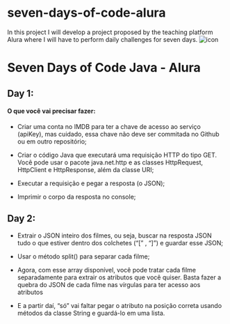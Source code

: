 # seven-days-of-code-alura
In this project I will develop a project proposed by the teaching platform Alura where I will have to perform daily challenges for seven days.
![icon](https://user-images.githubusercontent.com/101484294/186415674-f005dc9c-fdf1-4139-a106-fe6e82f7561e.jpg)

# Seven Days of Code Java - Alura

## Day 1:

#### O que você vai precisar fazer:

* Criar uma conta no IMDB para ter a chave de acesso ao serviço (apiKey), mas cuidado, essa chave não deve ser commitada no Github ou em outro repositório;

* Criar o código Java que executará uma requisição HTTP do tipo GET. Você pode usar o pacote java.net.http e as classes HttpRequest, HttpClient e HttpResponse, além da classe URI;

* Executar a requisição e pegar a resposta (o JSON);

* Imprimir o corpo da resposta no console;

## Day 2:

* Extrair o JSON inteiro dos filmes, ou seja, buscar na resposta JSON tudo o que estiver dentro dos colchetes (“[” , “]”) e guardar esse JSON;

* Usar o método split() para separar cada filme;

* Agora, com esse array disponível, você pode tratar cada filme separadamente para extrair os atributos que você quiser. Basta fazer a quebra do JSON de cada filme nas vírgulas para ter acesso aos atributos

* E a partir daí, “só” vai faltar pegar o atributo na posição correta usando métodos da classe String e guardá-lo em uma lista.